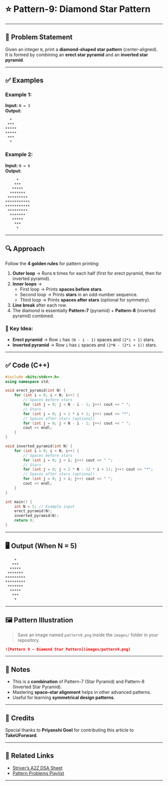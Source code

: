 # ⭐ Pattern-9: Diamond Star Pattern

---

## 📝 Problem Statement

Given an integer `N`, print a **diamond-shaped star pattern** (center-aligned).  
It is formed by combining an **erect star pyramid** and an **inverted star pyramid**.

---

## ✅ Examples

### Example 1:
**Input:** `N = 3`  
**Output:**
```
  *  
 ***  
*****  
*****  
 ***  
  *  
```

### Example 2:
**Input:** `N = 6`  
**Output:**
```
     *     
    ***    
   *****   
  *******  
 ********* 
***********  
***********  
 *********  
  *******  
   *****   
    ***    
     *     
```

---

## 🔍 Approach

Follow the **4 golden rules** for pattern printing:

1. **Outer loop** → Runs `N` times for each half (first for erect pyramid, then for inverted pyramid).  
2. **Inner loops** →  
   - First loop → Prints **spaces before stars**.  
   - Second loop → Prints **stars** in an odd-number sequence.  
   - Third loop → Prints **spaces after stars** (optional for symmetry).  
3. **Line break** after each row.  
4. The diamond is essentially **Pattern-7** (pyramid) + **Pattern-8** (inverted pyramid) combined.

### 🧠 Key Idea:
- **Erect pyramid** → Row `i` has `(N - i - 1)` spaces and `(2*i + 1)` stars.  
- **Inverted pyramid** → Row `i` has `i` spaces and `(2*N - (2*i + 1))` stars.

---

## ✅ Code (C++)

```cpp
#include <bits/stdc++.h>
using namespace std;

void erect_pyramid(int N) {
    for (int i = 0; i < N; i++) {
        // Spaces before stars
        for (int j = 0; j < N - i - 1; j++) cout << " ";
        // Stars
        for (int j = 0; j < 2 * i + 1; j++) cout << "*";
        // Spaces after stars (optional)
        for (int j = 0; j < N - i - 1; j++) cout << " ";
        cout << endl;
    }
}

void inverted_pyramid(int N) {
    for (int i = 0; i < N; i++) {
        // Spaces before stars
        for (int j = 0; j < i; j++) cout << " ";
        // Stars
        for (int j = 0; j < 2 * N - (2 * i + 1); j++) cout << "*";
        // Spaces after stars (optional)
        for (int j = 0; j < i; j++) cout << " ";
        cout << endl;
    }
}

int main() {
    int N = 5; // Example input
    erect_pyramid(N);
    inverted_pyramid(N);
    return 0;
}
```

---

## 🖥️ Output (When N = 5)

```
    *    
   ***   
  *****  
 ******* 
*********
*********
 ******* 
  *****  
   ***   
    *    
```

---

## 🖼️ Pattern Illustration

> Save an image named `pattern9.png` inside the `images/` folder in your repository.

```markdown
![Pattern 9 – Diamond Star Pattern](images/pattern9.png)
```

---

## 📌 Notes

- This is a **combination** of Pattern-7 (Star Pyramid) and Pattern-8 (Inverted Star Pyramid).
- Mastering **space–star alignment** helps in other advanced patterns.
- Useful for learning **symmetrical design patterns**.

---

## 🙌 Credits

Special thanks to **Priyanshi Goel** for contributing this article to **TakeUForward**.

---

## 🔗 Related Links

- [Striver’s A2Z DSA Sheet](https://takeuforward.org/interviews/strivers-a2z-dsa-course-sheet-2/)  
- [Pattern Problems Playlist](https://www.youtube.com/playlist?list=PLgUwDviBIf0qUlt5H_kiKYaNSqJ81PMMY)

---
